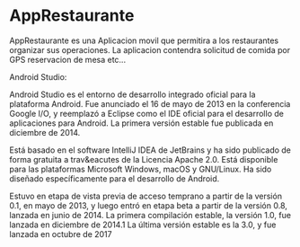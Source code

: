# AppRestaurante
AppRestaurante es una Aplicacion movil que permitira a los restaurantes organizar sus operaciones. La aplicacion contendra solicitud de comida por GPS reservacion de mesa etc...

Android Studio:

Android Studio es el entorno de desarrollo integrado oficial para la plataforma Android. Fue anunciado el 16 de mayo de 2013 en la conferencia Google I/O, y reemplazó a Eclipse como el IDE oficial para el desarrollo de aplicaciones para Android. La primera versión estable fue publicada en diciembre de 2014.

Está basado en el software IntelliJ IDEA de JetBrains y ha sido publicado de forma gratuita a trav&eacutes de la Licencia Apache 2.0. Está disponible para las plataformas Microsoft Windows, macOS y GNU/Linux. Ha sido diseñado específicamente para el desarrollo de Android.

Estuvo en etapa de vista previa de acceso temprano a partir de la versión 0.1, en mayo de 2013, y luego entró en etapa beta a partir de la versión 0.8, lanzada en junio de 2014. La primera compilación estable, la versión 1.0, fue lanzada en diciembre de 2014.1​ La última versión estable es la 3.0, y fue lanzada en octubre de 2017
